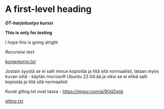 # A first-level heading




***OT-harjoitustyo kurssi***

**This is only for testing**

I hope this is going alright

*Recursive text*


[komentorivi.txt](https://github.com/tammekasra/Harjoitustyo2023/blob/master/laskarit/komentorivi.txt)

Jostain syystä se ei salli minun kopioida ja liitä sitä normaalisti, lataan myös kuvan siitä - käytän microsoft Ubuntu 22.04:ää ja siksi se ei ehkä salli kopioida ja liitä sitä normaalisti

Kuvat gitlog.txt ovat tassa - https://imgur.com/a/9OdZqnk

[gitlog.txt](https://github.com/tammekasra/Harjoitustyo2023/blob/master/laskarit/gitlog.txt)
